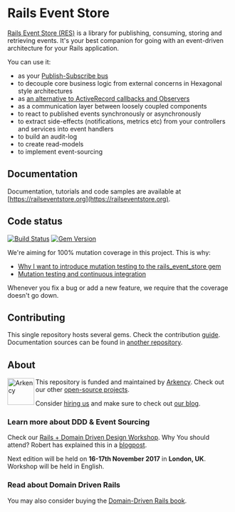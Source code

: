 # Rails Event Store

[Rails Event Store (RES)](http://railseventstore.org/) is a library for publishing, consuming, storing and retrieving events. It's your best companion for going with an event-driven architecture for your Rails application.

You can use it:

<ul>
<li>as your <a href="http://railseventstore.org/docs/pubsub/">Publish-Subscribe bus</a></li>
<li>to decouple core business logic from external concerns in Hexagonal style architectures</li>
<li>as <a href="http://blog.arkency.com/2016/05/domain-events-over-active-record-callbacks/">an alternative to ActiveRecord callbacks and Observers</a></li>
<li>as a communication layer between loosely coupled components</li>
<li>to react to published events synchronously or asynchronously</li>
<li>to extract side-effects (notifications, metrics etc) from your controllers and services into event handlers</li>
<li>to build an audit-log</li>
<li>to create read-models</li>
<li>to implement event-sourcing</li>
</ul>

## Documentation

Documentation, tutorials and code samples are available at [https://railseventstore.org](https://railseventstore.org).

## Code status

[![Build Status](https://travis-ci.org/RailsEventStore/rails_event_store.svg?branch=master)](https://travis-ci.org/RailsEventStore/rails_event_store)
[![Gem Version](https://badge.fury.io/rb/rails_event_store.svg)](http://badge.fury.io/rb/rails_event_store)

We're aiming for 100% mutation coverage in this project. This is why:

* [Why I want to introduce mutation testing to the rails_event_store gem](http://blog.arkency.com/2015/04/why-i-want-to-introduce-mutation-testing-to-the-rails-event-store-gem/)
* [Mutation testing and continuous integration](http://blog.arkency.com/2015/05/mutation-testing-and-continuous-integration/)

Whenever you fix a bug or add a new feature, we require that the coverage doesn't go down.

## Contributing

This single repository hosts several gems. Check the contribution [guide](https://railseventstore.org/contributing/). Documentation sources can be found in [another repository](https://github.com/RailsEventStore/railseventstore.org).

## About

<img src="http://arkency.com/images/arkency.png" alt="Arkency" width="60px" align="left" />

This repository is funded and maintained by [Arkency](https://arkency.com). Check out our other [open-source projects](https://github.com/arkency).

Consider [hiring us](http://arkency.com/hire-us) and make sure to check out [our blog](http://blog.arkency.com).

### Learn more about DDD & Event Sourcing

Check our [Rails + Domain Driven Design Workshop](http://blog.arkency.com/domain-driven-rails-workshop-london/).
Why You should attend? Robert has explained this in a [blogpost](http://blog.arkency.com/2016/12/why-would-you-even-want-to-listen-about-ddd/).


Next edition will be held on **16-17th November 2017** in **London, UK**. Workshop will be held in English.

### Read about Domain Driven Rails

You may also consider buying the [Domain-Driven Rails book](http://blog.arkency.com/domain-driven-rails/).
